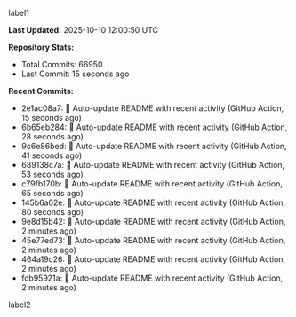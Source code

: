 
label1 
<!-- ACTIVITY_START -->
**Last Updated:** 2025-10-10 12:00:50 UTC

**Repository Stats:**
- Total Commits: 66950
- Last Commit: 15 seconds ago

**Recent Commits:**
- 2e1ac08a7: 🤖 Auto-update README with recent activity (GitHub Action, 15 seconds ago)
- 6b65eb284: 🤖 Auto-update README with recent activity (GitHub Action, 28 seconds ago)
- 9c6e86bed: 🤖 Auto-update README with recent activity (GitHub Action, 41 seconds ago)
- 689138c7a: 🤖 Auto-update README with recent activity (GitHub Action, 53 seconds ago)
- c79fb170b: 🤖 Auto-update README with recent activity (GitHub Action, 65 seconds ago)
- 145b6a02e: 🤖 Auto-update README with recent activity (GitHub Action, 80 seconds ago)
- 9e8d15b42: 🤖 Auto-update README with recent activity (GitHub Action, 2 minutes ago)
- 45e77ed73: 🤖 Auto-update README with recent activity (GitHub Action, 2 minutes ago)
- 464a19c26: 🤖 Auto-update README with recent activity (GitHub Action, 2 minutes ago)
- fcb95921a: 🤖 Auto-update README with recent activity (GitHub Action, 2 minutes ago)
<!-- ACTIVITY_END -->

label2
